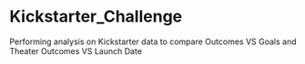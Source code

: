 # Kickstarter_Challenge
Performing analysis on Kickstarter data to compare Outcomes VS Goals and Theater Outcomes VS Launch Date 

